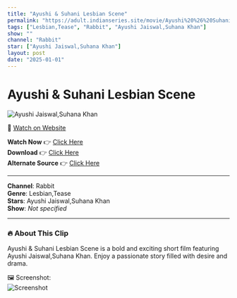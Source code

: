 ```yaml
---
title: "Ayushi & Suhani Lesbian Scene"
permalink: "https://adult.indianseries.site/movie/Ayushi%20%26%20Suhani%20Lesbian%20Scene"
tags: ["Lesbian,Tease", "Rabbit", "Ayushi Jaiswal,Suhana Khan"]
show: ""
channel: "Rabbit"
star: ["Ayushi Jaiswal,Suhana Khan"]
layout: post
date: "2025-01-01"
---
```


# Ayushi & Suhani Lesbian Scene

![Ayushi Jaiswal,Suhana Khan](https://shorts.desisins.com/wp-content/uploads/2023/09/Lesbian-Ayushi-Suhana-Rabbit-DesiSins.com_.jpg)

🔗 [Watch on Website](https://adult.indianseries.site/movie/Ayushi%20%26%20Suhani%20Lesbian%20Scene)

**Watch Now** 👉 [Click Here](https://adult.indianseries.site/movie/Ayushi%20%26%20Suhani%20Lesbian%20Scene)  
**Download** 👉 [Click Here](https://adult.indianseries.site/movie/Ayushi%20%26%20Suhani%20Lesbian%20Scene)  
**Alternate Source** 👉 [Click Here](https://adult.indianseries.site/movie/Ayushi%20%26%20Suhani%20Lesbian%20Scene)

---

**Channel**: Rabbit  
**Genre**: Lesbian,Tease  
**Stars**: Ayushi Jaiswal,Suhana Khan  
**Show**: *Not specified*

---

### 🔥 About This Clip

Ayushi & Suhani Lesbian Scene is a bold and exciting short film featuring Ayushi Jaiswal,Suhana Khan. Enjoy a passionate story filled with desire and drama.
 
🖼️ Screenshot:  
![Screenshot](https://shorts.desisins.com/wp-content/uploads/2023/09/Lesbian-Ayushi-Suhana-Rabbit-DesiSins.com_.jpg)
